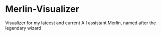 # Merlin-Visualizer
 Visualizer for my lateest and current A.I assistant Merlin, named after the legendary wizard 
